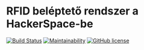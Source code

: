 # RFID beléptető rendszer a HackerSpace-be

[![Build Status](https://travis-ci.com/D3vl0per/RFID-Door-Access.svg?token=yZsNy4qEqNvP28YpvSer&branch=master)](https://travis-ci.com/D3vl0per/RFID-Door-Access)
[![Maintainability](https://api.codeclimate.com/v1/badges/ec7912d9b7aee636e57d/maintainability)](https://codeclimate.com/github/D3vl0per/RFID-Door-Access/maintainability)
[![GitHub license](https://img.shields.io/github/license/Naereen/StrapDown.js.svg)](https://github.com/Naereen/StrapDown.js/blob/master/LICENSE)

